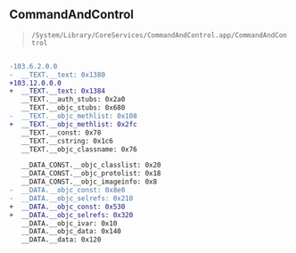 ## CommandAndControl

> `/System/Library/CoreServices/CommandAndControl.app/CommandAndControl`

```diff

-103.6.2.0.0
-  __TEXT.__text: 0x1380
+103.12.0.0.0
+  __TEXT.__text: 0x1384
   __TEXT.__auth_stubs: 0x2a0
   __TEXT.__objc_stubs: 0x680
-  __TEXT.__objc_methlist: 0x108
+  __TEXT.__objc_methlist: 0x2fc
   __TEXT.__const: 0x78
   __TEXT.__cstring: 0x1c6
   __TEXT.__objc_classname: 0x76

   __DATA_CONST.__objc_classlist: 0x20
   __DATA_CONST.__objc_protolist: 0x18
   __DATA_CONST.__objc_imageinfo: 0x8
-  __DATA.__objc_const: 0x8e0
-  __DATA.__objc_selrefs: 0x210
+  __DATA.__objc_const: 0x530
+  __DATA.__objc_selrefs: 0x320
   __DATA.__objc_ivar: 0x10
   __DATA.__objc_data: 0x140
   __DATA.__data: 0x120

```
